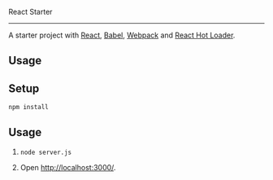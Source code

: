 React Starter

---
 
A starter project with [React](https://facebook.github.io/react/), [Babel](http://babeljs.io/), [Webpack](http://webpack.github.io/) and [React Hot Loader](https://github.com/gaearon/react-hot-loader).

Usage
---


Setup
---
 
```
npm install
```
 
Usage
---

1. `node server.js`

2. Open [http://localhost:3000/](http://localhost:3000/).
